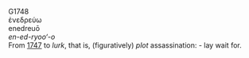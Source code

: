 <body>
  <p>G1748<br>  ἐνεδρεύω  <br> enedreuō  <br><i>en-ed-ryoo‘-o </i><br>From <a href="g1747.htm">1747</a>  to <i>lurk</i>, that is, (figuratively) <i>plot</i> assassination: - lay wait for.<br></p>
 </body>